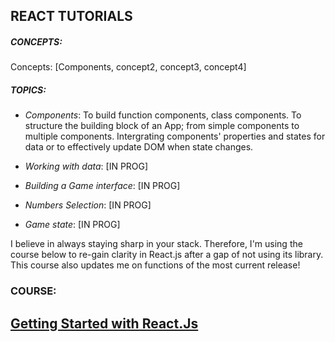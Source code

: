 ## **REACT TUTORIALS**

##### CONCEPTS:
Concepts: [Components, concept2, concept3, concept4]

##### TOPICS:
- *Components*: To build function components, class components. To structure the building block of an App; from simple components to multiple components. Intergrating components' properties and states for data or to effectively update DOM when state changes.

- *Working with data*: [IN PROG]

- *Building a Game interface*: [IN PROG]
- *Numbers Selection*: [IN PROG]
- *Game state*: [IN PROG]

I believe in always staying sharp in your stack. Therefore, I'm using the course below to re-gain clarity in React.js after a gap of not using its library. This course also updates me on functions of the most current release!

### COURSE: 
## [Getting Started with React.Js](https://app.pluralsight.com/library/courses/react-js-getting-started/table-of-contents)
